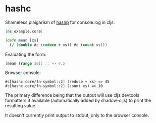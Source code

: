 # hashc

Shameless plaigarism of [hashp](https://github.com/weavejester/hashp) for
console.log in cljs:

```clojure
(ns example.core)

(defn mean [xs]
  (/ (double #c (reduce + xs)) #c (count xs)))
```

Evaluating the form:

```clojure
(mean (range 10)) ;; => 4.5
```

Browser console:

    #c[hashc.core/fn-symbol::2] (reduce + xs) => 45
    #c[hashc.core/fn-symbol::2] (count xs) => 10

The primary difference being that the output will use cljs devtools formatters
if available (automatically added by shadow-cljs) to print the resulting value.

It doesn't currently print output to stdout, only to the browser console.

<!-- ## Installing -->

<!-- You can add it with shadow-cljs dependencies as below: -->

<!--     {:dependencies [.../hashc "0.0.1"] -->
<!--      :builds {:app {:devtools {:preloads [hashc.core]}}}} -->

<!-- Or alternatively via ~/.shadow-cljs/config.edn and --config-merge: -->

<!--     ~/.shadow-cljs/config.edn: -->

<!-- {:dependencies [[.../hashc "0.0.1"]]} -->
<!-- Run: -->

<!-- shadow-cljs watch app --config-merge '{:devtools {:preloads [hashc.core]}}' -->

<!-- If you use deps with shadow-cljs you'll likely need to add it to the project -->
<!-- deps or to your home directory deps as an alias. -->
